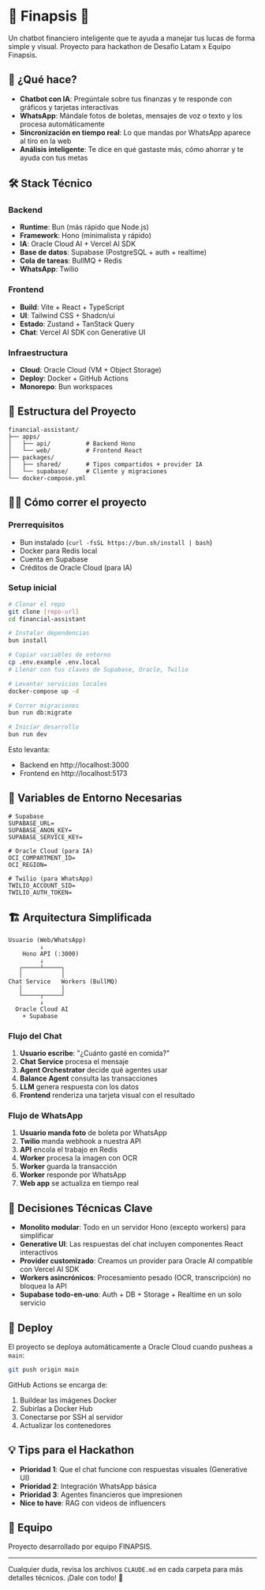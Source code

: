 # 💸 Finapsis 💸

Un chatbot financiero inteligente que te ayuda a manejar tus lucas de forma simple y visual.
Proyecto para hackathon de Desafío Latam x Equipo Finapsis.

## 🚀 ¿Qué hace?

- **Chatbot con IA**: Pregúntale sobre tus finanzas y te responde con gráficos y tarjetas
  interactivas
- **WhatsApp**: Mándale fotos de boletas, mensajes de voz o texto y los procesa automáticamente
- **Sincronización en tiempo real**: Lo que mandas por WhatsApp aparece al tiro en la web
- **Análisis inteligente**: Te dice en qué gastaste más, cómo ahorrar y te ayuda con tus metas

## 🛠 Stack Técnico

### Backend

- **Runtime**: Bun (más rápido que Node.js)
- **Framework**: Hono (minimalista y rápido)
- **IA**: Oracle Cloud AI + Vercel AI SDK
- **Base de datos**: Supabase (PostgreSQL + auth + realtime)
- **Cola de tareas**: BullMQ + Redis
- **WhatsApp**: Twilio

### Frontend

- **Build**: Vite + React + TypeScript
- **UI**: Tailwind CSS + Shadcn/ui
- **Estado**: Zustand + TanStack Query
- **Chat**: Vercel AI SDK con Generative UI

### Infraestructura

- **Cloud**: Oracle Cloud (VM + Object Storage)
- **Deploy**: Docker + GitHub Actions
- **Monorepo**: Bun workspaces

## 📁 Estructura del Proyecto

```
financial-assistant/
├── apps/
│   ├── api/          # Backend Hono
│   └── web/          # Frontend React
├── packages/
│   ├── shared/       # Tipos compartidos + provider IA
│   └── supabase/     # Cliente y migraciones
└── docker-compose.yml
```

## 🏃‍♂️ Cómo correr el proyecto

### Prerrequisitos

- Bun instalado (`curl -fsSL https://bun.sh/install | bash`)
- Docker para Redis local
- Cuenta en Supabase
- Créditos de Oracle Cloud (para IA)

### Setup inicial

```bash
# Clonar el repo
git clone [repo-url]
cd financial-assistant

# Instalar dependencias
bun install

# Copiar variables de entorno
cp .env.example .env.local
# Llenar con tus claves de Supabase, Oracle, Twilio

# Levantar servicios locales
docker-compose up -d

# Correr migraciones
bun run db:migrate

# Iniciar desarrollo
bun run dev
```

Esto levanta:

- Backend en http://localhost:3000
- Frontend en http://localhost:5173

## 🔑 Variables de Entorno Necesarias

```env
# Supabase
SUPABASE_URL=
SUPABASE_ANON_KEY=
SUPABASE_SERVICE_KEY=

# Oracle Cloud (para IA)
OCI_COMPARTMENT_ID=
OCI_REGION=

# Twilio (para WhatsApp)
TWILIO_ACCOUNT_SID=
TWILIO_AUTH_TOKEN=
```

## 🏗 Arquitectura Simplificada

```
Usuario (Web/WhatsApp)
         ↓
    Hono API (:3000)
         ↓
   ┌─────┴─────┐
   │           │
Chat Service   Workers (BullMQ)
   │           │
   └─────┬─────┘
         ↓
  Oracle Cloud AI
    + Supabase
```

### Flujo del Chat

1. **Usuario escribe**: "¿Cuánto gasté en comida?"
2. **Chat Service** procesa el mensaje
3. **Agent Orchestrator** decide qué agentes usar
4. **Balance Agent** consulta las transacciones
5. **LLM** genera respuesta con los datos
6. **Frontend** renderiza una tarjeta visual con el resultado

### Flujo de WhatsApp

1. **Usuario manda foto** de boleta por WhatsApp
2. **Twilio** manda webhook a nuestra API
3. **API** encola el trabajo en Redis
4. **Worker** procesa la imagen con OCR
5. **Worker** guarda la transacción
6. **Worker** responde por WhatsApp
7. **Web app** se actualiza en tiempo real

## 🎯 Decisiones Técnicas Clave

- **Monolito modular**: Todo en un servidor Hono (excepto workers) para simplificar
- **Generative UI**: Las respuestas del chat incluyen componentes React interactivos
- **Provider customizado**: Creamos un provider para Oracle AI compatible con Vercel AI SDK
- **Workers asincrónicos**: Procesamiento pesado (OCR, transcripción) no bloquea la API
- **Supabase todo-en-uno**: Auth + DB + Storage + Realtime en un solo servicio

## 🚢 Deploy

El proyecto se deploya automáticamente a Oracle Cloud cuando pusheas a `main`:

```bash
git push origin main
```

GitHub Actions se encarga de:

1. Buildear las imágenes Docker
2. Subirlas a Docker Hub
3. Conectarse por SSH al servidor
4. Actualizar los contenedores

## 💡 Tips para el Hackathon

- **Prioridad 1**: Que el chat funcione con respuestas visuales (Generative UI)
- **Prioridad 2**: Integración WhatsApp básica
- **Prioridad 3**: Agentes financieros que impresionen
- **Nice to have**: RAG con videos de influencers

## 🤝 Equipo

Proyecto desarrollado por equipo FINAPSIS.

---

Cualquier duda, revisa los archivos `CLAUDE.md` en cada carpeta para más detalles técnicos. ¡Dale
con todo! 🚀